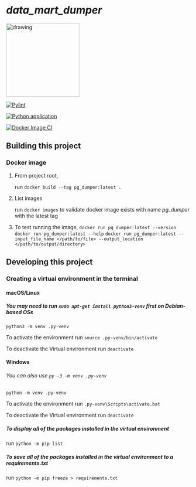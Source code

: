 # <i>data_mart_dumper</i>

<img src="https://static.wixstatic.com/media/95af51_ae2122aebc944721a96afd10f3ccfe0c~mv2.png/v1/fill/w_329,h_45,al_c,q_85,usm_0.66_1.00_0.01,enc_auto/95af51_ae2122aebc944721a96afd10f3ccfe0c~mv2.png" alt="drawing" width="200"/><a name="top-">

<p align="center">

[![Pylint](https://github.com/eon-collective/data_mart_dumper/actions/workflows/pylint.yml/badge.svg?branch=main)](https://github.com/eon-collective/data_mart_dumper/actions/workflows/pylint.yml)

</p>

<p align="center">

[![Python application](https://github.com/eon-collective/data_mart_dumper/actions/workflows/python-app.yml/badge.svg?branch=main)](https://github.com/eon-collective/data_mart_dumper/actions/workflows/python-app.yml)

</p>

<p align="center">

[![Docker Image CI](https://github.com/eon-collective/data_mart_dumper/actions/workflows/docker-image.yml/badge.svg?branch=main)](https://github.com/eon-collective/data_mart_dumper/actions/workflows/docker-image.yml)

</p>

## Building this project
### Docker image
1. From project root,
   
   run `docker build --tag pg_dumper:latest .`

2. List images

    run `docker images` to validate docker image exists with name <i>pg_dumper</i> with the latest tag

3. To test running the image, 
    `docker run pg_dumper:latest --version`
    `docker run pg_dumper:latest --help`
    `docker run pg_dumper:latest --input_file_name </path/to/file> --output_location </path/to/output/directory>`


## Developing this project
### Creating a virtual environment in the terminal 
#### macOS/Linux
##### You may need to run `sudo apt-get install python3-venv` first on Debian-based OSs
`python3 -m venv .py-venv`

To activate the environment run
`source .py-venv/bin/activate`

To deactivate the Virtual environment
run `deactivate`

#### Windows
###### You can also use `py -3 -m venv .py-venv`
`python -m venv .py-venv`

To activate the environment run
`.py-venv\Scripts\activate.bat`

To deactivate the Virtual environment
run `deactivate`


##### To display all of the packages installed in the virtual environment
run `python -m pip list`

##### To save all of the packages installed in the virtual environment to a <i>requirements.txt</i>
run `python -m pip freeze > requirements.txt`
